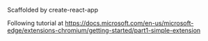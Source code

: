 Scaffolded by create-react-app

Following tutorial at https://docs.microsoft.com/en-us/microsoft-edge/extensions-chromium/getting-started/part1-simple-extension